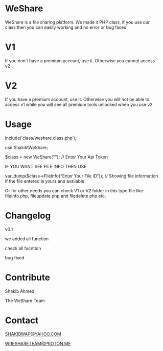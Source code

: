 # WeShare

WeShare is a file sharing platform. We made it PHP class, if you use our class then you can easily working and no error or bug faces

# V1

If you don't have a premium account, use it. Otherwise you cannot access v2

# V2

If you have a premium account, use it. Otherwise you will not be able to access v1 while you will see all premium tools unlocked when you use v2

# Usage

include('class/weshare.class.php');

use Shakib\WeShare;

$class = new WeShare(""); // Enter Your Api Token

IF YOU WANT SEE FILE INFO THEN USE 

var_dump($class->FileInfo("Enter Your File ID")); // Showing file information if the file entered is yours and available

Or for other needs you can check V1 or V2 folder in this type file like fileinfo.php, fileupdate.php and filedelete.php etc.

# Changelog

v0.1 

we added all function

check all fucntion

bug fixed

# Contribute
Shakib Ahmed

The WeShare Team

# Contact
SHAKIBWAP@YAHOO.COM

WRESHARETEAM@PROTON.ME
